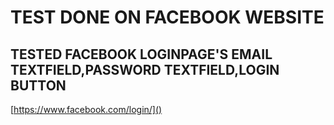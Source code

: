 # TEST DONE ON FACEBOOK WEBSITE
## TESTED FACEBOOK LOGINPAGE'S EMAIL TEXTFIELD,PASSWORD TEXTFIELD,LOGIN BUTTON
[https://www.facebook.com/login/]()

